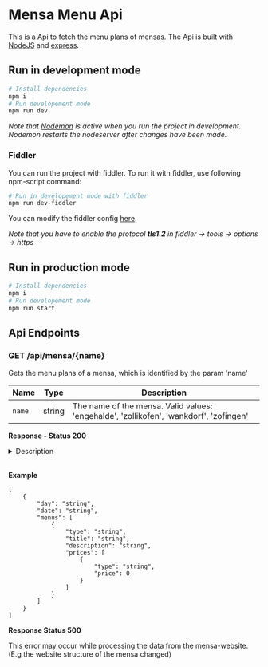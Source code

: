 # Mensa Menu Api

This is a Api to fetch the menu plans of mensas. The Api is built with [NodeJS](https://nodejs.org/) and [express](https://github.com/expressjs/express).

## Run in development mode

```bash
# Install dependencies
npm i
# Run developement mode
npm run dev
```

*Note that [Nodemon](https://www.npmjs.com/package/nodemon) is active when you run the project in development. Nodemon restarts the nodeserver after changes have been made.*

### Fiddler

You can run the project with fiddler. To run it with fiddler, use following npm-script command:

```bash
# Run in developement mode with fiddler
npm run dev-fiddler
```

You can modify the fiddler config [here](src/config/fiddler-config.js). 

*Note that you have to enable the protocol **tls1.2** in fiddler -> tools -> options -> https*


## Run in production mode
```bash
# Install dependencies
npm i
# Run developement mode
npm run start
```

## Api Endpoints

### GET /api/mensa/{name}

Gets the menu plans of a mensa, which is identified by the param 'name'

|Name |Type  | Description|
--- | --- | --- |
| `name` | string | The name of the mensa. Valid values: 'engehalde', 'zollikofen', 'wankdorf', 'zofingen' |

**Response - Status 200**

<details>
<summary>Description</summary>

- `body`: An array with objects
    - `day`: Abrevation of the day e.g friday -> FR
    - `date`: Date in the format DD.MM. e.g 20.07
    - `menus`: An array with the menu-objects
        - `type`: The type of the menu e.g 'Postino' or 'Green'
        - `title`: -
        - `description`: -
        - `prices`: An array with the prices of the menu
            - `type`:  Contains one of the values 'EXT', 'INT' or 'CHF' (When INT price and EXT price are the same) 
            - `value`: The price in CHF

</details>
</br>

  **Example**

```
[
    {
        "day": "string",
        "date": "string",
        "menus": [
            {
                "type": "string",
                "title": "string",
                "description": "string",
                "prices": [
                    {
                        "type": "string",
                        "price": 0
                    }
                ]
            }
        ]
    }
]
```

**Response Status 500**

This error may occur while processing the data from the mensa-website. (E.g the website structure of the mensa changed)

